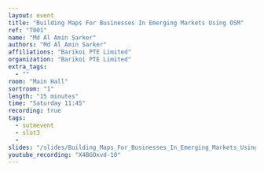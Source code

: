 ```yaml
---
layout: event
title: "Building Maps For Businesses In Emerging Markets Using OSM"
ref: "T001"
name: "Md Al Amin Sarker"
authors: "Md Al Amin Sarker"
affiliations: "Barikoi PTE Limited"
organization: "Barikoi PTE Limited"
extra_tags:
  - ""
room: "Main Hall"
sortroom: "1"
length: "15 minutes"
time: "Saturday 11:45"
recording: true
tags:
  - sotmevent
  - slot3
  -
slides: "/slides/Building_Maps_For_Businesses_In_Emerging_Markets_Using_OSMOSIS.pdf"
youtube_recording: "X4BGOxvd-10"
---
```


